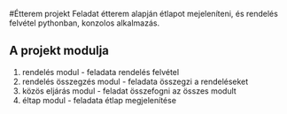 #Étterem projekt
Feladat étterem alapján étlapot mejeleníteni, és rendelés felvétel pythonban, konzolos alkalmazás.
## A projekt modulja
1. rendelés modul - feladata rendelés felvétel 
2. rendelés összegzés modul - feladata összegzi a rendeléseket
3. közös eljárás modul -  feladat összefogni az összes modult
4. éltap modul - feladata étlap megjelenítése
